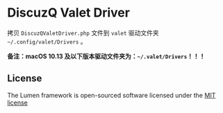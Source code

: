 # DiscuzQ Valet Driver

拷贝 `DiscuzQValetDriver.php` 文件到 `valet` 驱动文件夹 `~/.config/valet/Drivers` 。

**备注：macOS 10.13 及以下版本驱动文件夹为：`~/.valet/Drivers`！！！**

## License

The Lumen framework is open-sourced software licensed under the [MIT license](http://opensource.org/licenses/MIT)